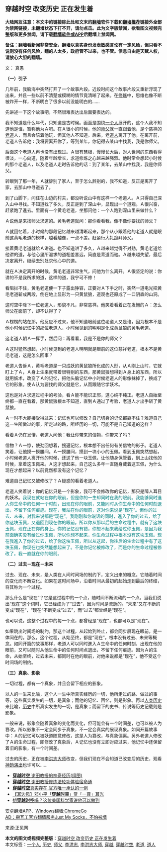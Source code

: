  <h2>穿越时空 改变历史 正在发生着</h2> <p class="notice"><b>大陆网友注意：本文中的链接除此处和文末的<a href="https://github.com/bannedbook/fanqiang" >翻墙</a>软件下载和<a href="https://github.com/killgcd/justmysocks/blob/master/README.md">翻墙推荐</a>链接外全部为禁网链接，未翻墙状态下打不开，请勿点击。此为文字版禁闻，欲看图文视频完整版和更多禁闻，请下载<a href="https://github.com/bannedbook/fanqiang">翻墙软件或APP</a>后翻墙上禁闻网。</p><p>备注：翻墙看新闻非常安全，翻墙以真实身份发表敏感言论有一定风险，但只看不说则没有任何风险，翻的人太多，政府管不过来，也不管。信息自由是天赋人权，请放心大胆的翻墙。</b></p>  <div class="entry"> <p></p> <p>文： 真愚</p> <p><strong>（一）引子</strong></p> <p>几年前，我脑海中突然打开了一个故事片段。近段时间这个故事片段又重新浮现了出来，并且一些以前不清楚或模糊的情节竟清晰了起来。在<span class='wp_keywordlink'><a href="https://www.qi-gong.me/" title="气功修炼网" target="_blank">修炼</a></span>中，思维也像不断被炸开一样，不断明白了很多以前没能明白的……</p> <p>先讲述一下这个故事吧，不然很难表达出后面要表达的。</p> <p>我不知道是什么年代，只知道是古时候。画面是围绕<a href="https://www.bannedbook.org/bnews/tag/%E4%B8%80%E4%B8%AA%E4%BA%BA/" class="st_tag internal_tag" rel="tag" title="标签 一个人 下的日志">一个人</a>展开的，这个人我不知道他是谁，暂称他为Ａ吧。在Ａ很小的时候，他的<a href="https://www.bannedbook.org/bnews/tag/%E5%B8%88%E7%88%B6/" class="st_tag internal_tag" rel="tag" title="标签 师父 下的日志">师父</a>就一直跟着他，是个慈祥的<a href="https://www.bannedbook.org/bnews/tag/%e8%80%81%e9%81%93/" class="st_tag internal_tag" rel="tag" title="标签 老道 下的日志">老道</a>人，而且会陪着他玩，但其他人不知道。后来，老<a href="https://www.bannedbook.org/bnews/tag/%e9%81%93%e4%ba%ba/" class="st_tag internal_tag" rel="tag" title="标签 道人 下的日志">道人</a>离开了他。在离开前，老道人告诉他：我将要离开你了，等到某年，你记得去某山中找我，我是你师父。</p> <p>后面这个老道人再也没有出现过。Ａ很有慧根，慢慢长大后，对人世间的东西看得很淡，一心向道，随着年龄增长，求道修炼之心越来越强烈。他时常会想起小时候的那个老道人，以及老道人走时告诉他的话：到了某年，去某山中找我，我是你师父。</p> <p>转眼到了那一年，Ａ就辞别了家人，至于怎么辞别的，我不知道，反正是离开了家，去那山中寻道去了。</p> <p>到了山脚下，问住在山边的村夫，都没听说山中有这样一个老道人。Ａ只得自己深入山中寻找。不知道找了多久，反正是到了深山中，显现出一个道观。Ａ很兴奋，赶紧跑了進去。里面有一个黄毛老道，坐那问他：一个人跑到深山里来做什么？</p>  <p>Ａ说他是来找师父求道的。黄毛老道就问：那你看看我，像不像你要找的师父？</p> <p>Ａ就回忆着，小时候的那段记忆越来越清晰起来，那个从小跟着他的老道人就是眼前这黄毛老道的模样，越看越像，一点不差。赶紧行大礼跪拜师父。</p> <p>接着黄毛老道就给Ａ讲道。也不知道讲了多久，Ａ越来越觉得不对劲，黄毛老道给他讲的道，与他心里所渴求的道相差甚远，简直是背道而驰。Ａ越来越失望，最后决定离开，继续去别处求他心中的道。</p> <p>就在Ａ决定离开的时候，黄毛老道非常生气，问他为什么离开。Ａ很坚定的说：你讲的不是我所求的道，这样的道，我宁可不修！</p> <p>看阻拦不住，黄毛老道便一下子露出狰容，正要对Ａ下手之时，突然一道电光把黄毛老道斩成两段，倒在地上显形为一只黄鼠狼，道观也还原成了一口阴森的山洞。</p> <p>这时空中降下一位老道人，形貌不凡，非常慈祥。他笑着看着正在发懵的Ａ：怎么师父在面前了，却不认得了？</p> <p>Ａ楞楞的站在那，他反应不过来，他不知道眼前这位老道人又是谁，因为根本不是他小时候记忆中的那位老道人，小时候见到的明明是化成黄鼠狼的黄毛老道。</p> <p>这老道人朝Ａ一挥手，然后问：再看看，我是不是你的师父？</p> <p>Ａ这时猛然想起，小时候见到的老道人明明就是眼前的这位慈祥老道，根本不是黄毛老道，这是怎么回事？</p>  <p>老道人告诉Ａ，黄毛老道是一只成妖的黄鼠狼所化成的人形，从Ａ刚上山时，它就盯上了Ａ，Ａ身上生来就带着很特别的东西，那黄鼠狼想得到Ａ身上的东西，所以就用妖术，改变了Ａ的记忆，把他头脑记忆中小时候老道人的形像抹掉了，换成了它的形象。使Ａ认为要找的师父就是它，从而跟随它学妖术。</p> <p>这也是对Ａ求道过程中的考验，看Ａ能不能识正邪，道心纯不纯正。老道人自始至终都一直在看着，那黄鼠狼根本不知道，直到Ａ通过了考验，老道人才出手斩了黄鼠狼。</p> <p>Ａ一时不大能接受得过来：记忆也可以修改？自己切身的记忆都靠不住？难道自己这一生所做过的事，所走过的路，所经历的一切，可能不是自己知道的这样？</p> <p>看着Ａ仍在发懵，老道人问他：我让你带来的信物，你带来了吗？</p> <p>信物？Ａ一惊，使劲回想着，搜遍记忆，根本想不出任何有关信物的影子。老道人笑着，让他摸一摸腰间。Ａ一摸腰间，摸到一块小小的玉佩。看到玉佩突然想起，小时候老道人离开他的时候，还送了他一块玉佩，让他随身保管着，到上山找他的时候，拿着这玉佩来。Ａ这才想起来，自己这么多年一直随身藏着这玉佩，为什么现在才想起来？以前竟然都没有这个记忆？</p> <p>难道自己记忆又被修改了？Ａ疑惑的看着老道人。</p> <p>老道人笑着说：你的记忆只是一个影象，我可不会修改你的记忆，那只是障人耳目的妖术。<span style="color: #008080;">我现在就站在你的眼前，但是你的一生却同时在我的眼前。我能够同时進入你生命中的任何一个时刻，出现在你的眼前，又能同时从你生命中的任何时刻退出，不留下任何痕迹。现在，我站在你的眼前，这对你来说是“现在”。但你的过去、未来，对我来说都是“现在”。我刚刚和你说话的同时，進入了你的过去，给了你这块玉佩，又退回到现在你的眼前。所以你从那以后的生命过程中，就有了这块玉佩，现在正在你的身上。你的记忆没有错，你想不起来我给过你玉佩，是因为我前面确实没有给过你玉佩，所以你想不起来，你生命过程中根本没有这块玉佩。现在我進入了你的过去，给了你这块玉佩，所以从这起，你往后的生命过程中有了这块玉佩，你现在也突然能想起来了。不是你记忆被修改了，而是你的生命过程被修改了。我一直就在你的眼前。</span></p> <p><strong>（二）过去－现在－未来</strong></p> <p>过去、现在、未来，是人类在人间时间场的制约下，定义出来的概念。它随着时间的变化而不断变化。如果在这时间场中，沿着时间从最初的起始走到最后的终结，将其称为一个过程。</p>  <p>那么什么是“现在”？它是这过程中的一个点，随时间不断流动的一个点。当我们说出“现在”这个词时，它已经成为了“过去”，因为时间是流逝的。“未来”又在不断的变成“现在”，“现在”不断变成“过去”，而“过去”都曾经是“现在”。</p> <p>也可以说，这整个过程中的每一个点，都曾经是“现在”，也都可以是“现在”。</p> <p>如果跳出时间场的制约，那这个过程，从起始到终止，都会同步展现在眼前，是一体同在的。那么，这个过程，从始至终，都是“现在”，根本没有过去、未来等概念。如同开篇的故事那样，老道人可以同时進入Ａ生命中的任何时刻，出现在他的眼前，又可以随时从他生命中的任何时间点退出，不留下任何痕迹。因为Ａ的生命，从始至终，过去未来，都同时在他的眼前，对他来说都是“现在”，他不受这个时间场的制约。</p> <p><strong>（三）真象、影象</strong></p> <p>一切过程，都有一个真象，并且会留下相应的影象。</p> <p>以人的一生来比喻，这个人一生中所真实经历的一切，他所走过的路、做过的事等，这些真实发生的一切，是真象；而他的记忆、回忆，则是影象。再以<span class='wp_keywordlink'><a href="https://www.bannedbook.org/forum3/topic1750.html" title="考古学禁区-被掩藏的人类历史" target="_blank">人类历史</a></span>来比喻，<a href="https://www.bannedbook.org/bnews/tag/%E5%8E%86%E5%8F%B2/" class="st_tag internal_tag" rel="tag" title="标签 历史 下的日志">历史</a>中所真实发生的一切，是真象；而留下的史书、传说等历史记载则是影象。</p> <p>一般来说，影象会随着真象的变化而变化，但可能会有一个时间差，也可以被人为篡改。所以影象不一定会同步于真象，不一定会真实的展现真象。如同开篇故事中：Ａ的记忆可以被妖道随意修改，这是人为篡改，与真象偏离。另外老道人修改了Ａ的生命过程，即修改了真象后，Ａ记忆也没有立即对应过来，他记忆中还保留着旧的影象，有一个时间差。</p> <p>过去的历史，正在被<a href="https://www.bannedbook.org/bnews/tag/%e6%9d%8e%e6%b4%aa%e5%bf%97%e5%a4%a7%e5%b8%88/" class="st_tag internal_tag" rel="tag" title="标签 李洪志大师 下的日志">李洪志大师</a>改变，但我们现在不会知道已改变后的历史，观看<span class='wp_keywordlink_affiliate'><a href="https://zh-cn.shenyunperformingarts.org/" title="神韵" target="_blank">神韵</a></span><span class='wp_keywordlink_affiliate'><a href="https://zh-cn.shenyunperformingarts.org/" title="演出" target="_blank">演出</a></span>也许可以&#8230;&#8230;</p> <ul class='op-related-articles' title='相关阅读'> <li><a href='https://www.bannedbook.org/bnews/topimagenews/20200514/1328456.html' target='_blank'><b>穿越时空</b> 谢田教授的神奇经历(组图)</a></li> <li><a href='https://www.bannedbook.org/bnews/comments/20200511/1322384.html' target='_blank'><b>穿越时空</b> 谢田教授修炼法轮功体验宿命通</a></li> <li><a href='https://www.bannedbook.org/bnews/comments/20200501/1321661.html' target='_blank'><b>穿越时空</b>真实存在,官方唯一承认的一例</a></li> <li><a href='https://www.bannedbook.org/bnews/headline/20200430/1321494.html' target='_blank'>【耳边风】邓小平「<b>穿越时空</b>」赏「一尊」耳光</a></li> <li><a href='https://www.bannedbook.org/bnews/cnnews/20200108/1255239.html' target='_blank'>想<b>穿越时空</b>吗？这位美国科学家说他可以做到</a></li> </ul> <div class="texttj"> <a href="https://github.com/bannedbook/fanqiang/wiki/%E7%A6%81%E9%97%BB%E7%BD%91%E5%AE%89%E5%8D%93%E7%BF%BB%E5%A2%99%E6%96%B0%E9%97%BBAPP" target="_blank">安卓翻墙APP</a>、<a href="https://github.com/bannedbook/fanqiang/wiki/Chrome%E4%B8%80%E9%94%AE%E7%BF%BB%E5%A2%99%E5%8C%85" target="_blank">Windows翻墙:ChromeGo</a><br/> <a href="https://github.com/killgcd/justmysocks/blob/master/README.md" target="_blank">AD：搬瓦工官方翻墙服务Just My Socks，不怕被墙</a> </div><p>来源:正见网</p> <a name='sharetosocial'></a>         <div><b>本文的图文或视频完整版</b>：<a href='https://www.bannedbook.org/bnews/comments/20200626/1259925.html'>穿越时空 改变历史 正在发生着</a></div>  </div><!--END ENTRY--> <div class="postfooter"> <div>本文标签：<a href="https://www.bannedbook.org/bnews/tag/%E4%B8%80%E4%B8%AA%E4%BA%BA/" rel="tag">一个人</a>, <a href="https://www.bannedbook.org/bnews/tag/%E5%8E%86%E5%8F%B2/" rel="tag">历史</a>, <a href="https://www.bannedbook.org/bnews/tag/%E5%B8%88%E7%88%B6/" rel="tag">师父</a>, <a href="https://www.bannedbook.org/bnews/tag/%e6%9d%8e%e6%b4%aa%e5%bf%97/" rel="tag">李洪志</a>, <a href="https://www.bannedbook.org/bnews/tag/%e6%9d%8e%e6%b4%aa%e5%bf%97%e5%a4%a7%e5%b8%88/" rel="tag">李洪志大师</a>, <a href="https://www.bannedbook.org/bnews/tag/%e7%a9%bf%e8%b6%8a/" rel="tag">穿越</a>, <a href="https://www.bannedbook.org/bnews/tag/%E7%A9%BF%E8%B6%8A%E6%97%B6%E7%A9%BA/" rel="tag">穿越时空</a>, <a href="https://www.bannedbook.org/bnews/tag/%e8%80%81%e9%81%93/" rel="tag">老道</a>, <a href="https://www.bannedbook.org/bnews/tag/%e9%81%93%e4%ba%ba/" rel="tag">道人</a></div>  </div><!--END POSTFOOTER--> 